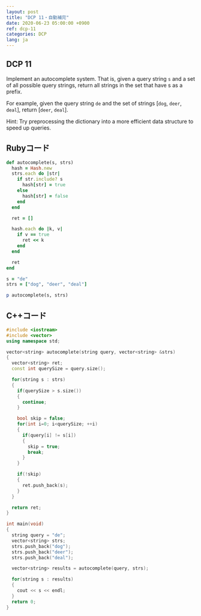 ```yaml
---
layout: post
title: "DCP 11・自動補完"
date: 2020-06-23 05:00:00 +0900
ref: dcp-11
categories: DCP
lang: ja
---
```


## **DCP 11**

Implement an autocomplete system. That is, given a query string `s` and a set of all possible query strings, return all strings in the set that have s as a prefix.

For example, given the query string `de` and the set of strings [`dog`, `deer`, `deal`], return [`deer`, `deal`].

Hint: Try preprocessing the dictionary into a more efficient data structure to speed up queries.

<div class="divider"></div>

## Rubyコード
```rb
def autocomplete(s, strs)
  hash = Hash.new
  strs.each do |str|
    if str.include? s
      hash[str] = true
    else
      hash[str] = false
    end
  end

  ret = []

  hash.each do |k, v|
    if v == true
      ret << k
    end
  end

  ret
end

s = "de"
strs = ["dog", "deer", "deal"]

p autocomplete(s, strs)
```

## C++コード
```cpp
#include <iostream>
#include <vector>
using namespace std;

vector<string> autocomplete(string query, vector<string> &strs)
{
  vector<string> ret;
  const int querySize = query.size();

  for(string s : strs)
  {
    if(querySize > s.size()) 
    {
      continue;
    }

    bool skip = false;
    for(int i=0; i<querySize; ++i)
    {
      if(query[i] != s[i]) 
      {
        skip = true;
        break;
      }
    }

    if(!skip)
    {
      ret.push_back(s);
    }
  }

  return ret;
}

int main(void)
{
  string query = "de";
  vector<string> strs;
  strs.push_back("dog");
  strs.push_back("deer");
  strs.push_back("deal");

  vector<string> results = autocomplete(query, strs);

  for(string s : results)
  {
    cout << s << endl;
  }
  return 0;
}
```
